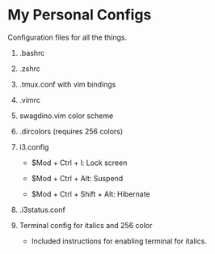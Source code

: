# My Personal Configs
Configuration files for all the things.

1. .bashrc
2. .zshrc
3. .tmux.conf with vim bindings
4. .vimrc
5. swagdino.vim color scheme
6. .dircolors (requires 256 colors)
7. i3.config

	+ $Mod + Ctrl + l:				Lock screen

	+ $Mod + Ctrl + Alt:		 	Suspend

	+ $Mod + Ctrl + Shift + Alt:	Hibernate

8. .i3status.conf
9. Terminal config for italics and 256 color

	+ Included instructions for enabling terminal for italics.
